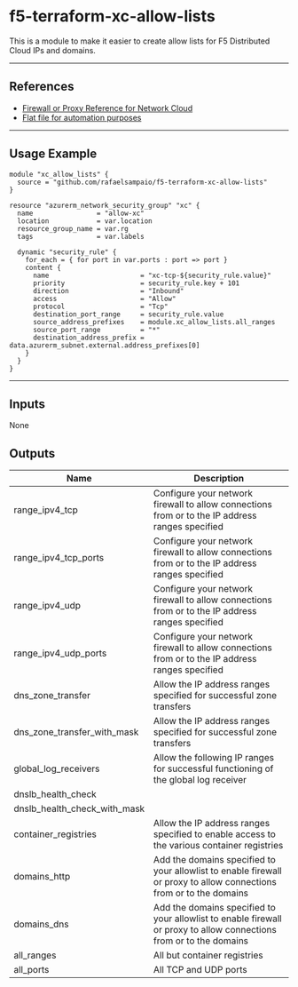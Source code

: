 # f5-terraform-xc-allow-lists

This is a module to make it easier to create allow lists for F5 Distributed Cloud IPs and domains.

---

## References

- [Firewall or Proxy Reference for Network Cloud](https://docs.cloud.f5.com/docs/reference/network-cloud-ref)
- [Flat file for automation purposes](https://docs.cloud.f5.com/docs/93c585ade9c22ae0060822d112a934fc/ips-domains.txt)

---

## Usage Example

```hcl
module "xc_allow_lists" {
  source = "github.com/rafaelsampaio/f5-terraform-xc-allow-lists"
}

resource "azurerm_network_security_group" "xc" {
  name                = "allow-xc"
  location            = var.location
  resource_group_name = var.rg
  tags                = var.labels

  dynamic "security_rule" {
    for_each = { for port in var.ports : port => port }
    content {
      name                       = "xc-tcp-${security_rule.value}"
      priority                   = security_rule.key + 101
      direction                  = "Inbound"
      access                     = "Allow"
      protocol                   = "Tcp"
      destination_port_range     = security_rule.value
      source_address_prefixes    = module.xc_allow_lists.all_ranges
      source_port_range          = "*"
      destination_address_prefix = data.azurerm_subnet.external.address_prefixes[0]
    }
  }
}
```

---

## Inputs

None

## Outputs

| Name                         | Description                                                                                                         |
| ---------------------------- | ------------------------------------------------------------------------------------------------------------------- |
| range_ipv4_tcp               | Configure your network firewall to allow connections from or to the IP address ranges specified                     |
| range_ipv4_tcp_ports         | Configure your network firewall to allow connections from or to the IP address ranges specified                     |
| range_ipv4_udp               | Configure your network firewall to allow connections from or to the IP address ranges specified                     |
| range_ipv4_udp_ports         | Configure your network firewall to allow connections from or to the IP address ranges specified                     |
| dns_zone_transfer            | Allow the IP address ranges specified for successful zone transfers                                                 |
| dns_zone_transfer_with_mask  | Allow the IP address ranges specified for successful zone transfers                                                 |
| global_log_receivers         | Allow the following IP ranges for successful functioning of the global log receiver                                 |
| dnslb_health_check           |                                                                                                                     |
| dnslb_health_check_with_mask |                                                                                                                     |
| container_registries         | Allow the IP address ranges specified to enable access to the various container registries                          |
| domains_http                 | Add the domains specified to your allowlist to enable firewall or proxy to allow connections from or to the domains |
| domains_dns                  | Add the domains specified to your allowlist to enable firewall or proxy to allow connections from or to the domains |
| all_ranges                   | All but container registries                                                                                        |
| all_ports                    | All TCP and UDP ports                                                                                               |
